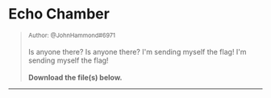 # Echo Chamber

> <small>Author: @JohnHammond#6971</small><br><br>Is anyone there? Is anyone there?  I'm sending myself the flag! I'm sending myself the flag! <br><br> <b>Download the file(s) below.</b>


-------------------

